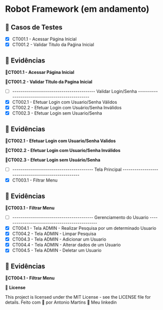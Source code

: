 # Robot Framework (em andamento)

## 🔖 Casos de Testes
- [X] CT001.1 - Acessar Página Inicial
- [X] CT001.2 - Validar Titulo da Paǵina Inicial

## 🔖 Evidências
🚀**CT001.1 - Acessar Página Inicial**

🚀**CT001.2 - Validar TItulo da Pagina Inicial**

- [ ] ------------------------------------------ Validar Login/Senha ------------------------------------------------- 
- [X] CT002.1 - Efetuar Login com Usuario/Senha Válidos
- [X] CT002.2 - Efetuar Login com Usuário/Senha Inválidos
- [X] CT002.3 - Efetuar Login sem Usuario/Senha

## 🔖 Evidências
🚀**CT002.1 - Efetuar Login com Usuario/Senha Validos**

🚀**CT002.2 - Efetuar Login com Usuario/Senha Inválidos**

🚀**CT002.3 - Efetuar Login sem Usuário/Senha**

- [ ] ----------------------------------------- Tela Principal ---------------------------------------------------- 
- [X] CT003.1 - Filtrar Menu

## 🔖 Evidências
🚀**CT003.1 - Filtrar Menu**

- [ ] ----------------------------------------- Gerenciamento do Usuario -----------------------------------------------
- [X] CT004.1 - Tela ADMIN - Realizar Pesquisa por um determinado Usuario
- [X] CT004.2 - Tela ADMIN - Limpar Pesquisa
- [X] CT004.3 - Tela ADMIN - Adicionar um Usuario
- [X] CT004.4 - Tela ADMIN - Alterar dados de um Usuario
- [X] CT004.5 - Tela ADMIN - Deletar um Usuario

## 🔖 Evidências
🚀**CT004.1 - Filtrar Menu**



📝 **License**

This project is licensed under the MIT License - see the LICENSE file for details.
Feito com 💜  por Antonio Martins 👋   Meu linkedin


